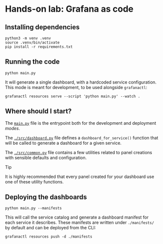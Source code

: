 # Hands-on lab: Grafana as code

## Installing dependencies

```shell
python3 -m venv .venv
source .venv/bin/activate
pip install -r requirements.txt
```

## Running the code

```shell
python main.py
```

It will generate a single dashboard, with a hardcoded service configuration.
This mode is meant for development, to be used alongside `grafanactl`:

```shell
grafanactl resources serve --script 'python main.py' --watch .
```

## Where should I start?

The [`main.py`](./main.py) file is the entrypoint both for the development and
deployment *modes*.

The [`./src/dashboard.py`](./src/dashboard.py) file defines a `dashboard_for_service()`
function that will be called to generate a dashboard for a given service.

The [`./src/common.py`](./src/common.py) file contains a few utilities related
to panel creations with sensible defaults and configuration.

> [!TIP]
> It is highly recommended that every panel created for your dashboard use one
> of these utility functions.

## Deploying the dashboards

```shell
python main.py --manifests
```

This will call the service catalog and generate a dashboard manifest for each
service it describes.
These manifests are written under `./manifests/` by default and can be deployed
from the CLI:

```shell
grafanactl resources push -d ./manifests
```
